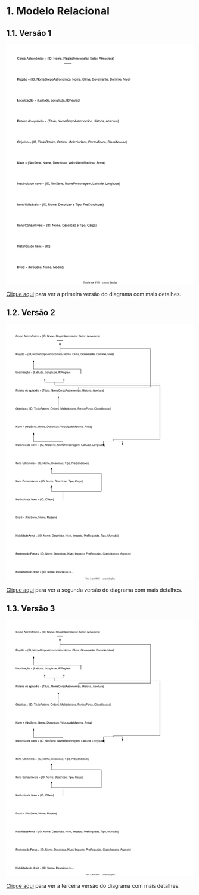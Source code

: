 # 1. Modelo Relacional

## 1.1. Versão 1

![Modelo Relacional V1](modulo2/../img/modelo-relacional-V1.svg)

[Clique aqui](modulo2/../img/modelo-relacional-V1.svg) para ver a primeira versão do diagrama com mais detalhes.

## 1.2. Versão 2

![Modelo Relacional V2](modulo2/../img/modelo-relacional-v2.svg)

[Clique aqui](modulo2/../img/modelo-relacional-v2.svg) para ver a segunda versão do diagrama com mais detalhes.

## 1.3. Versão 3

![Modelo Relacional V3](modulo2/../img/modelo-relacional-v2.svg)

[Clique aqui](modulo2/../img/modelo-relacional-v3.svg) para ver a terceira versão do diagrama com mais detalhes.